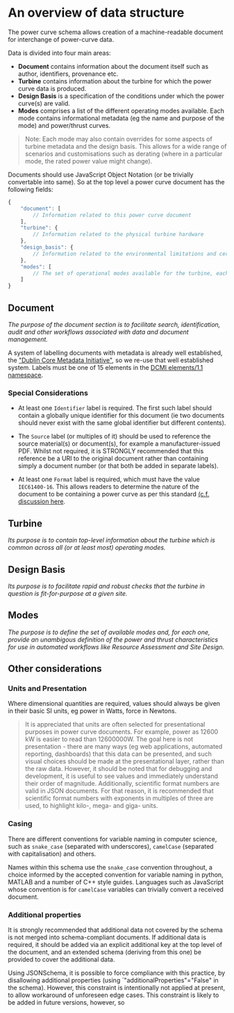 # An overview of data structure

The power curve schema allows creation of a machine-readable document for interchange of power-curve data.

Data is divided into four main areas:

- **Document** contains information about the document itself such as author, identifiers, provenance etc.
- **Turbine** contains information about the turbine for which the power curve data is produced.
- **Design Basis** is a specification of the conditions under which the power curve(s) are valid.
- **Modes** comprises a list of the different operating modes available. Each mode contains informational metadata (eg the name and purpose of the mode) and power/thrust curves.

> Note: Each mode may also contain overrides for some aspects of turbine metadata and the design basis. This allows for a wide range of scenarios and customisations such as derating (where in a particular mode, the rated power value might change).

Documents should use JavaScript Object Notation (or be trivially convertable into same). So at the top level a power curve document has the following fields:

```js
{
    "document": [
        // Information related to this power curve document
    ],
    "turbine": {
        // Information related to the physical turbine hardware
    },
    "design_basis": {
        // Information related to the environmental limitations and certification pertaining to the power curves
    },
    "modes": [
        // The set of operational modes available for the turbine, each containing power curve data specific to that mode
    ]
}
```

## Document

_The purpose of the document section is to facilitate search, identification, audit and other workflows associated with data and document management._

A system of labelling documents with metadata is already well established, the ["Dublin Core Metadata Initiative"](https://www.dublincore.org/), so we re-use that well established system. Labels must be one of 15 elements in the [DCMI elements/1.1 namespace](https://www.dublincore.org/specifications/dublin-core/dcmi-terms/#section-3).

### Special Considerations

- At least one `Identifier` label is required. The first such label should contain a globally unique identifier for this document (ie two documents should never exist with the same global identifier but different contents).

- The `Source` label (or multiples of it) should be used to reference the source material(s) or document(s), for example a manufacturer-issued PDF. Whilst not required, it is STRONGLY recommended that this reference be a URI to the original document rather than containing simply a document number (or that both be added in separate labels).

- At least one `Format` label is required, which must have the value `IEC61400-16`. This allows readers to determine the nature of the document to be containing a power curve as per this standard [(c.f. discussion here](https://github.com/octue/power-curve-schema/issues/18).

## Turbine

_Its purpose is to contain top-level information about the turbine which is common across all (or at least most) operating modes._

## Design Basis

_Its purpose is to facilitate rapid and robust checks that the turbine in question is fit-for-purpose at a given site._

## Modes

_The purpose is to define the set of available modes and, for each one, provide an unambigous definition of the power and thrust characteristics for use in automated workflows like Resource Assessment and Site Design._

## Other considerations

### Units and Presentation

Where dimensional quantities are required, values should always be given in their basic SI units, eg power in Watts, force in Newtons.

> It is appreciated that units are often selected for presentational purposes in power curve documents. For example, power as 12600 kW is easier to read than 12600000W. The goal here is not presentation - there are many ways (eg web applications, automated reporting, dashboards) that this data can be presented, and such visual choices should be made at the presentational layer, rather than the raw data.
> However, it should be noted that for debugging and development, it is useful to see values and immediately understand their order of magnitude. Additionally, scientific format numbers are valid in JSON documents. For that reason, it is recommended that scientific format numbers with exponents in multiples of three are used, to highlight kilo-, mega- and giga- units.

### Casing

There are different conventions for variable naming in computer science, such as `snake_case` (separated with underscores), `camelCase` (separated with capitalisation) and others.

Names within this schema use the `snake_case` convention throughout, a choice informed by the accepted convention for variable naming in python, MATLAB and a number of C++ style guides. Languages such as JavaScript whose convention is for `camelCase` variables can trivially convert a received document.

### Additional properties

It is strongly recommended that additional data not covered by the schema is not merged into schema-compliant documents. If additional data is required, it should be added via an explicit additional key at the top level of the document, and an extended schema (deriving from this one) be provided to cover the additional data.

Using JSONSchema, it is possible to force compliance with this practice, by disallowing additional properties (using `"additionalProperties"="False" in the schema). However, this constraint is intentionally not applied at present, to allow workaround of unforeseen edge cases. This constraint is likely to be added in future versions, however, so
